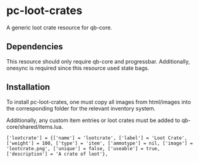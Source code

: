 # pc-loot-crates
A generic loot crate resource for qb-core.

## Dependencies
This resource should only require qb-core and progressbar. Additionally, onesync is required since this resource used state bags.

## Installation
To install pc-loot-crates, one must copy all images from html/images into the corresponding folder for the relevant inventory system.

Additionally, any custom item entries or loot crates must be added to qb-core/shared/items.lua.
```
['lootcrate'] = {['name'] = 'lootcrate', ['label'] = 'Loot Crate', ['weight'] = 100, ['type'] = 'item', ['ammotype'] = nil, ['image'] = 'lootcrate.png', ['unique'] = false, ['useable'] = true, ['description'] = 'A crate of loot'},
```
